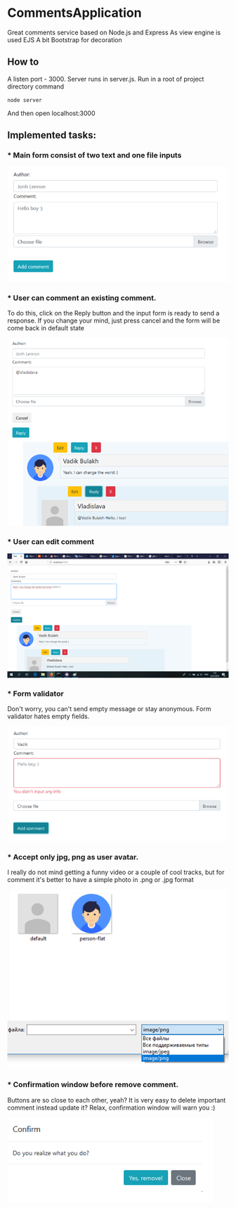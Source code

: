 # CommentsApplication
Great comments service based on Node.js and Express
As view engine is used EJS
A bit Bootstrap for decoration

## How to

A listen port - 3000. Server runs in server.js.
Run in a root of project directory command
```
node server
```
And then open localhost:3000

## Implemented tasks:

 ### * Main form consist of two text and one file inputs

![alt-текст](https://github.com/kidaww/CommentsApplicationQS/blob/master/readmesrc/1.png "Текст заголовка логотипа 1")

 ### * User can comment an existing comment.
To do this, click on the Reply button and the input form is ready to send a response. If you change your mind, just press cancel and the form will be come back in default state

![alt-текст](https://github.com/kidaww/CommentsApplicationQS/blob/master/readmesrc/w.png "Текст заголовка логотипа 1")

 ### * User can edit comment

![alt-текст](https://github.com/kidaww/CommentsApplicationQS/blob/master/readmesrc/3.png "Текст заголовка логотипа 1")

 ### * Form validator
Don't worry, you can't send empty message or stay anonymous. Form validator hates empty fields.

![alt-текст](https://github.com/kidaww/CommentsApplicationQS/blob/master/readmesrc/4.png "Текст заголовка логотипа 1")

 ### * Accept only jpg, png as user avatar.
I really do not mind getting a funny video or a couple of cool tracks, but for comment it's better to have a simple photo in .png or .jpg format

![alt-текст](https://github.com/kidaww/CommentsApplicationQS/blob/master/readmesrc/5.png "Текст заголовка логотипа 1")

 ### * Confirmation window before remove comment.
Buttons are so close to each other, yeah? It is very easy to delete important comment instead update it? Relax, confirmation window will warn you :)

![alt-текст](https://github.com/kidaww/CommentsApplicationQS/blob/master/readmesrc/6.png "Текст заголовка логотипа 1")
